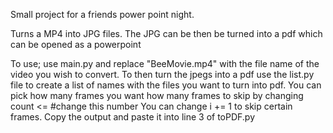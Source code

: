 Small project for a friends power point night.

Turns a MP4 into JPG files.
The JPG can be then be turned into a pdf which can be opened as a powerpoint

To use; use main.py and replace "BeeMovie.mp4" with the file name of the video you wish to convert.
To then turn the jpegs into a pdf use the list.py file to create a list of names with the files you want to turn into pdf. 
You can pick how many frames you want how many frames to skip by changing count <= #change this number
You can change i += 1 to skip certain frames.
Copy the output and paste it into line 3 of toPDF.py


